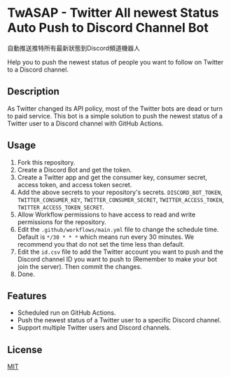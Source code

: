 # TwASAP - Twitter All newest Status Auto Push to Discord Channel Bot

自動推送推特所有最新狀態到Discord頻道機器人

Help you to push the newest status of people you want to follow on Twitter to a Discord channel.

## Description

As Twitter changed its API policy, most of the Twitter bots are dead or turn to paid service. This bot is a simple solution to push the newest status of a Twitter user to a Discord channel with GitHub Actions.

## Usage

1. Fork this repository.
2. Create a Discord Bot and get the token.
3. Create a Twitter app and get the consumer key, consumer secret, access token, and access token secret.
4. Add the above secrets to your repository's secrets. `DISCORD_BOT_TOKEN`, `TWITTER_CONSUMER_KEY`, `TWITTER_CONSUMER_SECRET`, `TWITTER_ACCESS_TOKEN`, `TWITTER_ACCESS_TOKEN_SECRET`.
5. Allow Workflow permissions to have access to read and write permissions for the repository.
6. Edit the `.github/workflows/main.yml` file to change the schedule time. Default is `*/30 * * *` which means run every 30 minutes. We recommend you that do not set the time less than default.
7. Edit the `id.csv` file to add the Twitter account you want to push and the Discord channel ID you want to push to (Remember to make your bot join the server). Then commit the changes.
8. Done.

## Features

* Scheduled run on GitHub Actions.
* Push the newest status of a Twitter user to a specific Discord channel.
* Support multiple Twitter users and Discord channels.

## License

[MIT](LICENSE)
